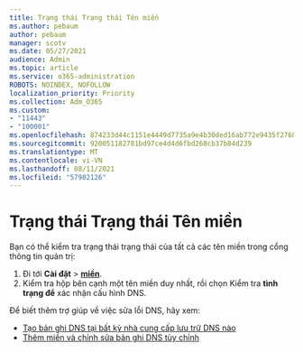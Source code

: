 ```yaml
---
title: Trạng thái Trạng thái Tên miền
ms.author: pebaum
author: pebaum
manager: scotv
ms.date: 05/27/2021
audience: Admin
ms.topic: article
ms.service: o365-administration
ROBOTS: NOINDEX, NOFOLLOW
localization_priority: Priority
ms.collection: Adm_O365
ms.custom:
- "11443"
- "100001"
ms.openlocfilehash: 874233d44c1151e4449d7735a9e4b30ded16ab772e9435f27684e640d1a8c263
ms.sourcegitcommit: 920051182781bd97ce4d4d6fbd268cb37b84d239
ms.translationtype: MT
ms.contentlocale: vi-VN
ms.lasthandoff: 08/11/2021
ms.locfileid: "57902126"
---
```

# <a name="domain-health-status"></a>Trạng thái Trạng thái Tên miền

Bạn có thể kiểm tra trạng thái trạng thái của tất cả các tên miền trong cổng thông tin quản trị:

1. Đi tới **Cài đặt**  >  [**miền**](https://portal.microsoft.com/Adminportal/Home?ref=/Domains).
1. Kiểm tra hộp bên cạnh một tên miền duy nhất, rồi chọn Kiểm tra **tình trạng để** xác nhận cấu hình DNS.

Để biết thêm trợ giúp về việc sửa lỗi DNS, hãy xem:

- [Tạo bản ghi DNS tại bất kỳ nhà cung cấp lưu trữ DNS nào](https://docs.microsoft.com/microsoft-365/admin/get-help-with-domains/create-dns-records-at-any-dns-hosting-provider)
- [Thêm miền và chỉnh sửa bản ghi DNS tùy chỉnh](https://docs.microsoft.com/microsoft-365/admin/setup/add-domain)
